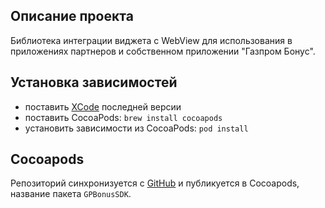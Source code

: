 ## Описание проекта

Библиотека интеграции виджета с WebView для использования в приложениях партнеров и собственном приложении "Газпром Бонус".


## Установка зависимостей

* поставить [XCode](https://developer.apple.com/xcode/) последней версии
* поставить CocoaPods: `brew install cocoapods`
* установить зависимости из CocoaPods: `pod install`


## Cocoapods
Репозиторий синхронизуется с [GitHub](https://github.com/SetPartnerstv/ios-sdk) и публикуется в Cocoapods, название пакета `GPBonusSDK`.
